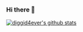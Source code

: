 ### Hi there 👋

[![diggid4ever's github stats](https://github-readme-stats.vercel.app/api?username=diggid4ever&show_icons=true&theme=tokyonight)](https://github.com/anuraghazra/github-readme-stats)

<!--
**diggid4ever/diggid4ever** is a ✨ _special_ ✨ repository because its `README.md` (this file) appears on your GitHub profile.

Here are some ideas to get you started:

- 🔭 I’m currently working on ...
- 🌱 I’m currently learning ...
- 👯 I’m looking to collaborate on ...
- 🤔 I’m looking for help with ...
- 💬 Ask me about ...
- 📫 How to reach me: ...
- 😄 Pronouns: ...
- ⚡ Fun fact: ...
-->
